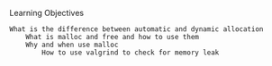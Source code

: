 Learning Objectives

    What is the difference between automatic and dynamic allocation
        What is malloc and free and how to use them
	    Why and when use malloc
	        How to use valgrind to check for memory leak

